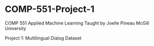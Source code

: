 # COMP-551-Project-1

COMP 551 Applied Machine Learning
Taught by Joelle Pineau
McGill University

Project 1: Multilingual Dialog Dataset
